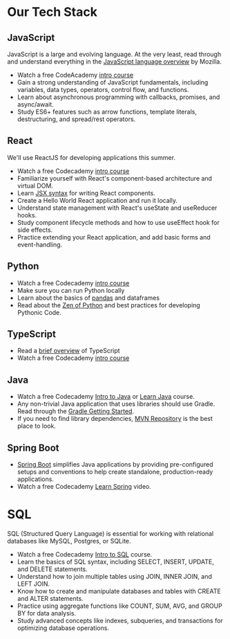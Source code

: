 # Our Tech Stack

## JavaScript
JavaScript is a large and evolving language.  At the very least, read through and understand everything
in the [JavaScript language overview](https://developer.mozilla.org/en-US/docs/Web/JavaScript/Language_overview)
by Mozilla.
- Watch a free CodeAcademy [intro course](https://www.codecademy.com/learn/introduction-to-javascript)
- Gain a strong understanding of JavaScript fundamentals, including variables, data types, operators, control flow, and functions.
- Learn about asynchronous programming with callbacks, promises, and async/await.
- Study ES6+ features such as arrow functions, template literals, destructuring, and spread/rest operators.

## React
We'll use ReactJS for developing applications this summer.
- Watch a free Codecademy [intro course](https://www.codecademy.com/learn/learn-react-introduction)
- Familiarize yourself with React's component-based architecture and virtual DOM.
- Learn [JSX syntax](https://react.dev/learn/writing-markup-with-jsx) for writing React components.
- Create a Hello World React application and run it locally.
- Understand state management with React's useState and useReducer hooks.
- Study component lifecycle methods and how to use useEffect hook for side effects.
- Practice extending your React application, and add basic forms and event-handling.

## Python
- Watch a free Codecademy [intro course](https://www.codecademy.com/learn/learn-python-3)
- Make sure you can run Python locally
- Learn about the basics of [pandas](https://pandas.pydata.org/docs/user_guide/10min.html) and dataframes
- Read about the [Zen of Python](https://www.educative.io/blog/the-zen-of-python) and best practices for developing Pythonic Code.

## TypeScript
- Read a [brief overview](https://www.typescriptlang.org/docs/handbook/typescript-in-5-minutes.html) of TypeScript
- Watch a free Codecademy [intro course](https://www.codecademy.com/learn/learn-typescript)

## Java
- Watch a free Codecademy [Intro to Java](https://www.codecademy.com/learn/java-introduction) or 
  [Learn Java](https://www.codecademy.com/learn/learn-java) course.
- Any non-trivial Java application that uses libraries should use Gradle.  Read through the
  [Gradle Getting Started](https://docs.gradle.org/current/userguide/getting_started_eng.html).
- If you need to find library dependencies, [MVN Repository](https://mvnrepository.com/) is the
  best place to look.

## Spring Boot
- [Spring Boot](https://spring.io/projects/spring-boot) simplifies Java applications by providing
  pre-configured setups and conventions to help create standalone, production-ready applications.
- Watch a free Codecademy [Learn Spring](https://www.codecademy.com/learn/learn-spring) video.

# SQL
SQL (Structured Query Language) is essential for working with relational databases like MySQL, Postgres, or SQLite.

- Watch a free Codecademy [Intro to SQL](https://www.codecademy.com/learn/learn-sql) course.
- Learn the basics of SQL syntax, including SELECT, INSERT, UPDATE, and DELETE statements.
- Understand how to join multiple tables using JOIN, INNER JOIN, and LEFT JOIN.
- Know how to create and manipulate databases and tables with CREATE and ALTER statements.
- Practice using aggregate functions like COUNT, SUM, AVG, and GROUP BY for data analysis.
- Study advanced concepts like indexes, subqueries, and transactions for optimizing database operations.
